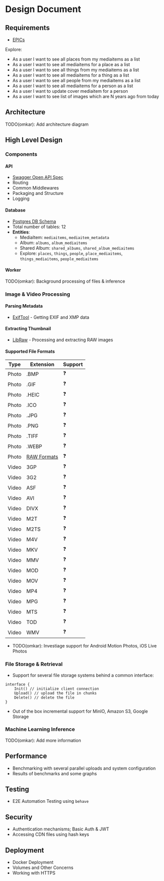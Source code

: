 # Design Document

## Requirements
- [EPICs](https://github.com/users/prabhuomkar/projects/5/views/7)

Explore:
- As a user I want to see all places from my mediaitems as a list
- As a user I want to see all mediaitems for a place as a list
- As a user I want to see all things from my mediaitems as a list
- As a user I want to see all mediaitems for a thing as a list
- As a user I want to see all people from my mediaitems as a list
- As a user I want to see all mediaitems for a person as a list
- As a user I want to update cover mediaitem for a person
- As a user I want to see list of images which are N years ago from today

## Architecture
TODO(omkar): Add architecture diagram

## High Level Design

### Components

#### API
- [Swagger Open API Spec](assets/swagger.yaml)
- Routing
- Common Middlewares
- Packaging and Structure
- Logging

#### Database
- [Postgres DB Schema](assets/schema.sql)
- Total number of tables: 12
- **Entities**:
    - MediaItem: `mediaitems`, `mediaitem_metadata`
    - Album: `albums`, `album_mediaitems`
    - Shared Album: `shared_albums`, `shared_album_mediaitems`
    - Explore: `places`, `things`, `people`, `place_mediaitems`, `things_mediaitems`, `people_mediaitems`

#### Worker
TODO(omkar): Background processing of files & inference

### Image & Video Processing

#### Parsing Metadata 
- [ExifTool](https://www.exiftool.org/) - Getting EXIF and XMP data

#### Extracting Thumbnail
- [LibRaw](https://www.libraw.org/) - Processing and extracting RAW images

#### Supported File Formats
| Type | Extension | Support |
| ---- | --------- | ------- |
| Photo | .BMP | ❓ |
| Photo | .GIF | ❓ |
| Photo | .HEIC | ❓ |
| Photo | .ICO | ❓ |
| Photo | .JPG | ❓ |
| Photo | .PNG | ❓ |
| Photo | .TIFF | ❓ |
| Photo | .WEBP | ❓ |
| Photo | [RAW Formats](https://www.libraw.org/supported-cameras) | ❓ |
| Video | 3GP | ❓ |
| Video | 3G2 | ❓ |
| Video | ASF | ❓ |
| Video | AVI | ❓ |
| Video | DIVX | ❓ |
| Video | M2T | ❓ |
| Video | M2TS | ❓ |
| Video | M4V | ❓ |
| Video | MKV | ❓ |
| Video | MMV | ❓ |
| Video | MOD | ❓ |
| Video | MOV | ❓ |
| Video | MP4 | ❓ |
| Video | MPG | ❓ |
| Video | MTS | ❓ |
| Video | TOD | ❓ |
| Video | WMV | ❓ |
- TODO(omkar): Investiage support for Android Motion Photos, iOS Live Photos

### File Storage & Retrieval
- Support for several file storage systems behind a common interface:
```
interface {
    Init() // initialize client connection
    Upload() // upload the file in chunks
    Delete() // delete the file
}
```
- Out of the box incremental support for MinIO, Amazon S3, Google Storage

### Machine Learning Inference
TODO(omkar): Add more information

## Performance
- Benchmarking with several parallel uploads and system configuration
- Results of benchmarks and some graphs

## Testing
- E2E Automation Testing using `behave`

## Security
- Authentication mechanisms; Basic Auth & JWT
- Accessing CDN files using hash keys

## Deployment
- Docker Deployment 
- Volumes and Other Concerns
- Working with HTTPS
